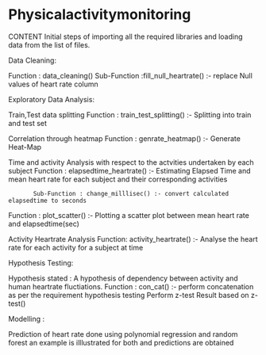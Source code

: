 # Physicalactivitymonitoring


CONTENT
Initial steps of importing all the required libraries and loading data from the list of files.

Data Cleaning:

Function : data_cleaning()
           Sub-Function :fill_null_heartrate() :- replace Null values of heart rate column

Exploratory Data Analysis:

Train,Test data splitting
Function : train_test_splitting() :- Splitting into train and test set

Correlation through heatmap
Function : genrate_heatmap() :- Generate Heat-Map

Time and activity Analysis with respect to the actvities undertaken by each subject
Function : elapsedtime_heartrate() :- Estimating Elapsed Time and mean heart rate for each subject and
            their corresponding activities

           Sub-Function : change_milllisec() :- convert calculated elapsedtime to seconds

Function : plot_scatter() :- Plotting a scatter plot between mean heart rate and elapsedtime(sec)

Activity Heartrate Analysis
Function: activity_heartrate() :- Analyse the heart rate for each activity for a subject at time


Hypothesis Testing:

Hypothesis stated : A hypothesis of dependency between activity and human heartrate fluctiations.
Function : con_cat() :- perform concatenation as per the requirement hypothesis testing
Perform z-test
Result based on z-test()

Modelling :

Prediction of heart rate done using polynomial regression and random forest
an example is illlustrated for both and predictions are obtained

